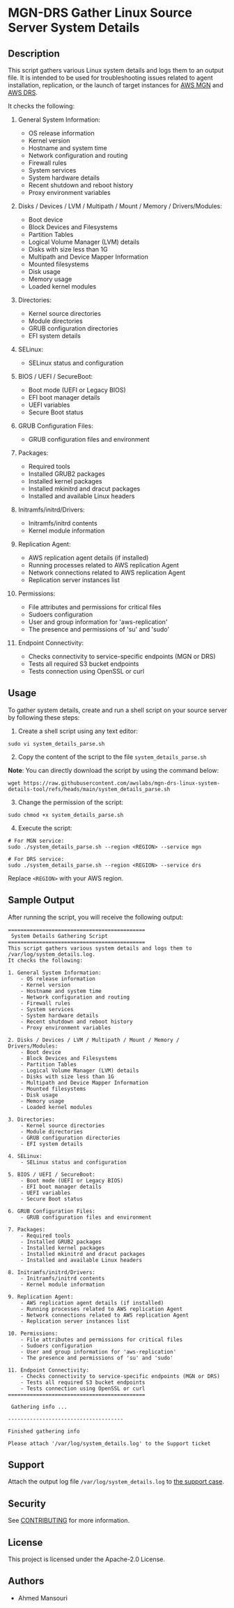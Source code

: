 # MGN-DRS Gather Linux Source Server System Details

## Description

This script gathers various Linux system details and logs them to an output file. It is intended to be used for troubleshooting issues related to agent installation, replication, or the launch of target instances for [AWS MGN](https://aws.amazon.com/application-migration-service/) and [AWS DRS](https://aws.amazon.com/disaster-recovery/).




It checks the following:

1. General System Information:
    - OS release information
    - Kernel version
    - Hostname and system time
    - Network configuration and routing
    - Firewall rules
    - System services
    - System hardware details
    - Recent shutdown and reboot history
    - Proxy environment variables

2. Disks / Devices / LVM / Multipath / Mount / Memory / Drivers/Modules:
    - Boot device
    - Block Devices and Filesystems
    - Partition Tables
    - Logical Volume Manager (LVM) details
    - Disks with size less than 1G
    - Multipath and Device Mapper Information
    - Mounted filesystems
    - Disk usage
    - Memory usage
    - Loaded kernel modules

3. Directories:
    - Kernel source directories
    - Module directories
    - GRUB configuration directories
    - EFI system details

4. SELinux:
    - SELinux status and configuration

5. BIOS / UEFI / SecureBoot:
    - Boot mode (UEFI or Legacy BIOS)
    - EFI boot manager details
    - UEFI variables
    - Secure Boot status

6. GRUB Configuration Files:
    - GRUB configuration files and environment

7. Packages:
    - Required tools
    - Installed GRUB2 packages
    - Installed kernel packages
    - Installed mkinitrd and dracut packages
    - Installed and available Linux headers

8. Initramfs/initrd/Drivers:
    - Initramfs/initrd contents
    - Kernel module information

9. Replication Agent:
    - AWS replication agent details (if installed)
    - Running processes related to AWS replication Agent
    - Network connections related to AWS replication Agent
    - Replication server instances list

10. Permissions:
    - File attributes and permissions for critical files
    - Sudoers configuration
    - User and group information for 'aws-replication'
    - The presence and permissions of 'su' and 'sudo'

11. Endpoint Connectivity:
    - Checks connectivity to service-specific endpoints (MGN or DRS)
    - Tests all required S3 bucket endpoints
    - Tests connection using OpenSSL or curl

## Usage

To gather system details, create and run a shell script on your source server by following these steps:

1. Create a shell script using any text editor:

```
sudo vi system_details_parse.sh
```

2. Copy the content of the script to the file `system_details_parse.sh`

**Note**: You can directly download the script by using the command below:

```
wget https://raw.githubusercontent.com/awslabs/mgn-drs-linux-system-details-tool/refs/heads/main/system_details_parse.sh
```

3. Change the permission of the script:

```
sudo chmod +x system_details_parse.sh
```

4. Execute the script:

```
# For MGN service:
sudo ./system_details_parse.sh --region <REGION> --service mgn

# For DRS service:
sudo ./system_details_parse.sh --region <REGION> --service drs
```

Replace `<REGION>` with your AWS region.


## Sample Output

After running the script, you will receive the following output:

```
============================================
 System Details Gathering Script
============================================
This script gathers various system details and logs them to /var/log/system_details.log.
It checks the following:

1. General System Information:
    - OS release information
    - Kernel version
    - Hostname and system time
    - Network configuration and routing
    - Firewall rules
    - System services
    - System hardware details
    - Recent shutdown and reboot history
    - Proxy environment variables

2. Disks / Devices / LVM / Multipath / Mount / Memory / Drivers/Modules:
    - Boot device
    - Block Devices and Filesystems
    - Partition Tables
    - Logical Volume Manager (LVM) details
    - Disks with size less than 1G
    - Multipath and Device Mapper Information
    - Mounted filesystems
    - Disk usage
    - Memory usage
    - Loaded kernel modules

3. Directories:
    - Kernel source directories
    - Module directories
    - GRUB configuration directories
    - EFI system details

4. SELinux:
    - SELinux status and configuration

5. BIOS / UEFI / SecureBoot:
    - Boot mode (UEFI or Legacy BIOS)
    - EFI boot manager details
    - UEFI variables
    - Secure Boot status

6. GRUB Configuration Files:
    - GRUB configuration files and environment

7. Packages:
    - Required tools
    - Installed GRUB2 packages
    - Installed kernel packages
    - Installed mkinitrd and dracut packages
    - Installed and available Linux headers

8. Initramfs/initrd/Drivers:
    - Initramfs/initrd contents
    - Kernel module information

9. Replication Agent:
    - AWS replication agent details (if installed)
    - Running processes related to AWS replication Agent
    - Network connections related to AWS replication Agent
    - Replication server instances list

10. Permissions:
    - File attributes and permissions for critical files
    - Sudoers configuration
    - User and group information for 'aws-replication'
    - The presence and permissions of 'su' and 'sudo'

11. Endpoint Connectivity:
    - Checks connectivity to service-specific endpoints (MGN or DRS)
    - Tests all required S3 bucket endpoints
    - Tests connection using OpenSSL or curl
============================================

 Gathering info ...

-------------------------------------

Finished gathering info 

Please attach '/var/log/system_details.log' to the Support ticket 
```

## Support

Attach the output log file `/var/log/system_details.log` to [the support case](https://aws.amazon.com/contact-us/).

## Security

See [CONTRIBUTING](CONTRIBUTING.md#security-issue-notifications) for more information.

## License

This project is licensed under the Apache-2.0 License.

## Authors

- Ahmed Mansouri
